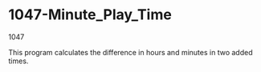 # 1047-Minute_Play_Time
 1047
 
 This program calculates the difference in hours and minutes in two added times.
